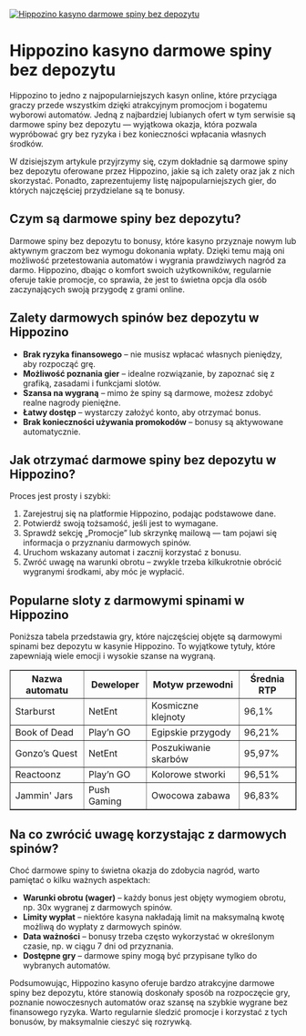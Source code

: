 [![Hippozino kasyno darmowe spiny bez depozytu](https://123-caf.pages.dev/gitsignup.png)](https://vrmoo.ru/Bt82HjjY)

<h1>Hippozino kasyno darmowe spiny bez depozytu</h1> <p>Hippozino to jedno z najpopularniejszych kasyn online, które przyciąga graczy przede wszystkim dzięki atrakcyjnym promocjom i bogatemu wyborowi automatów. Jedną z najbardziej lubianych ofert w tym serwisie są darmowe spiny bez depozytu — wyjątkowa okazja, która pozwala wypróbować gry bez ryzyka i bez konieczności wpłacania własnych środków.</p> <p>W dzisiejszym artykule przyjrzymy się, czym dokładnie są darmowe spiny bez depozytu oferowane przez Hippozino, jakie są ich zalety oraz jak z nich skorzystać. Ponadto, zaprezentujemy listę najpopularniejszych gier, do których najczęściej przydzielane są te bonusy.</p>  <h2>Czym są darmowe spiny bez depozytu?</h2> <p>Darmowe spiny bez depozytu to bonusy, które kasyno przyznaje nowym lub aktywnym graczom bez wymogu dokonania wpłaty. Dzięki temu mają oni możliwość przetestowania automatów i wygrania prawdziwych nagród za darmo. Hippozino, dbając o komfort swoich użytkowników, regularnie oferuje takie promocje, co sprawia, że jest to świetna opcja dla osób zaczynających swoją przygodę z grami online.</p>  <h2>Zalety darmowych spinów bez depozytu w Hippozino</h2> <ul>   <li><strong>Brak ryzyka finansowego</strong> – nie musisz wpłacać własnych pieniędzy, aby rozpocząć grę.</li>   <li><strong>Możliwość poznania gier</strong> – idealne rozwiązanie, by zapoznać się z grafiką, zasadami i funkcjami slotów.</li>   <li><strong>Szansa na wygraną</strong> – mimo że spiny są darmowe, możesz zdobyć realne nagrody pieniężne.</li>   <li><strong>Łatwy dostęp</strong> – wystarczy założyć konto, aby otrzymać bonus.</li>   <li><strong>Brak konieczności używania promokodów</strong> – bonusy są aktywowane automatycznie.</li> </ul>  <h2>Jak otrzymać darmowe spiny bez depozytu w Hippozino?</h2> <p>Proces jest prosty i szybki:</p> <ol>   <li>Zarejestruj się na platformie Hippozino, podając podstawowe dane.</li>   <li>Potwierdź swoją tożsamość, jeśli jest to wymagane.</li>   <li>Sprawdź sekcję „Promocje” lub skrzynkę mailową — tam pojawi się informacja o przyznaniu darmowych spinów.</li>   <li>Uruchom wskazany automat i zacznij korzystać z bonusu.</li>   <li>Zwróć uwagę na warunki obrotu – zwykle trzeba kilkukrotnie obrócić wygranymi środkami, aby móc je wypłacić.</li> </ol>  <h2>Popularne sloty z darmowymi spinami w Hippozino</h2> <p>Poniższa tabela przedstawia gry, które najczęściej objęte są darmowymi spinami bez depozytu w kasynie Hippozino. To wyjątkowe tytuły, które zapewniają wiele emocji i wysokie szanse na wygraną.</p>  <table border="1" cellpadding="8" cellspacing="0" style="border-collapse: collapse; width: 100%;">   <thead>     <tr>       <th>Nazwa automatu</th>       <th>Deweloper</th>       <th>Motyw przewodni</th>       <th>Średnia RTP</th>     </tr>   </thead>   <tbody>     <tr>       <td>Starburst</td>       <td>NetEnt</td>       <td>Kosmiczne klejnoty</td>       <td>96,1%</td>     </tr>     <tr>       <td>Book of Dead</td>       <td>Play’n GO</td>       <td>Egipskie przygody</td>       <td>96,21%</td>     </tr>     <tr>       <td>Gonzo’s Quest</td>       <td>NetEnt</td>       <td>Poszukiwanie skarbów</td>       <td>95,97%</td>     </tr>     <tr>       <td>Reactoonz</td>       <td>Play’n GO</td>       <td>Kolorowe stworki</td>       <td>96,51%</td>     </tr>     <tr>       <td>Jammin' Jars</td>       <td>Push Gaming</td>       <td>Owocowa zabawa</td>       <td>96,83%</td>     </tr>   </tbody> </table>  <h2>Na co zwrócić uwagę korzystając z darmowych spinów?</h2> <p>Choć darmowe spiny to świetna okazja do zdobycia nagród, warto pamiętać o kilku ważnych aspektach:</p> <ul>   <li><strong>Warunki obrotu (wager)</strong> – każdy bonus jest objęty wymogiem obrotu, np. 30x wygranej z darmowych spinów.</li>   <li><strong>Limity wypłat</strong> – niektóre kasyna nakładają limit na maksymalną kwotę możliwą do wypłaty z darmowych spinów.</li>   <li><strong>Data ważności</strong> – bonusy trzeba często wykorzystać w określonym czasie, np. w ciągu 7 dni od przyznania.</li>   <li><strong>Dostępne gry</strong> – darmowe spiny mogą być przypisane tylko do wybranych automatów.</li> </ul>  <p>Podsumowując, Hippozino kasyno oferuje bardzo atrakcyjne darmowe spiny bez depozytu, które stanowią doskonały sposób na rozpoczęcie gry, poznanie nowoczesnych automatów oraz szansę na szybkie wygrane bez finansowego ryzyka. Warto regularnie śledzić promocje i korzystać z tych bonusów, by maksymalnie cieszyć się rozrywką.</p>